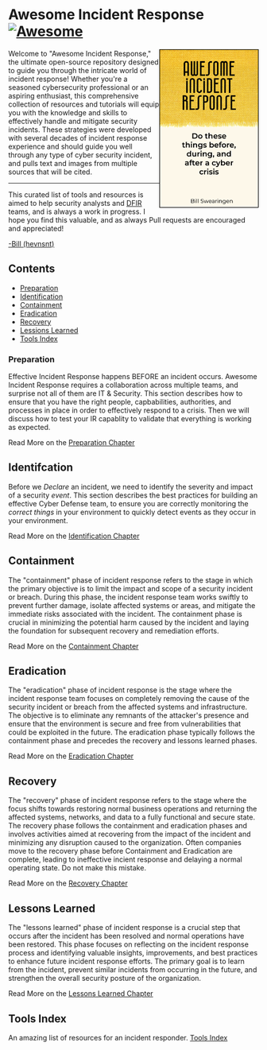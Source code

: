 # Awesome Incident Response [![Awesome](https://cdn.rawgit.com/sindresorhus/awesome/d7305f38d29fed78fa85652e3a63e154dd8e8829/media/badge.svg)](https://github.com/sindresorhus/awesome)
<img align="right" src="./images/awesome-incident-response.png" width="200" alt="Awesome Incident Response" title="Awesome Incident Response">
Welcome to "Awesome Incident Response," the ultimate open-source repository designed to guide you through the intricate world of incident response! Whether you're a seasoned cybersecurity professional or an aspiring enthusiast, this comprehensive collection of resources and tutorials will equip you with the knowledge and skills to effectively handle and mitigate security incidents. These strategies were developed with several decades of incident response experience and should guide you well through any type of cyber security incident, and pulls text and images from multiple sources that will be cited. 

---

This curated list of tools and resources is aimed to help security analysts and [DFIR](http://www.acronymfinder.com/Digital-Forensics%2c-Incident-Response-%28DFIR%29.html) teams, and is always a work in progress. I hope you find this valuable, and as always Pull requests are encouraged and appreciated!

[-Bill (hevnsnt)](https://github.com/hevnsnt/Awesome_Incident_Response/blob/main/author.md)


## Contents
- [Preparation](https://github.com/hevnsnt/Awesome_Incident_Response/blob/main/README.md#preparation)
- [Identification](https://github.com/hevnsnt/Awesome_Incident_Response/blob/main/README.md#identification)
- [Containment](https://github.com/hevnsnt/Awesome_Incident_Response/blob/main/README.md#containment)
- [Eradication](https://github.com/hevnsnt/Awesome_Incident_Response/blob/main/README.md#eradication)
- [Recovery](https://github.com/hevnsnt/Awesome_Incident_Response/blob/main/README.md#recovery)
- [Lessions Learned](https://github.com/hevnsnt/Awesome_Incident_Response/blob/main/README.md#lessons-learned)
- [Tools Index](https://github.com/hevnsnt/Awesome_Incident_Response/blob/main/README.md#tools-index)

### Preparation
Effective Incident Response happens BEFORE an incident occurs. Awesome Incident Response requires a collaboration across multiple teams, and surprise not all of them are IT & Security. This section describes how to ensure that you have the right people, capbabilities, authorities, and processes in place in order to effectively respond to a crisis. Then we will discuss how to test your IR capablity to validate that everything is working as expected.

Read More on the [Preparation Chapter](./preparation.md)

## Identifcation
Before we _Declare_ an incident, we need to identify the severity and impact of a security _event_. This section describes the best practices for building an effective Cyber Defense team, to ensure you are correctly monitoring the _correct things_ in your environment to quickly detect events as they occur in your environment.

Read More on the [Identification Chapter](./identification.md)

## Containment
The "containment" phase of incident response refers to the stage in which the primary objective is to limit the impact and scope of a security incident or breach. During this phase, the incident response team works swiftly to prevent further damage, isolate affected systems or areas, and mitigate the immediate risks associated with the incident. The containment phase is crucial in minimizing the potential harm caused by the incident and laying the foundation for subsequent recovery and remediation efforts.

Read More on the [Containment Chapter](./containment.md)

## Eradication
The "eradication" phase of incident response is the stage where the incident response team focuses on completely removing the cause of the security incident or breach from the affected systems and infrastructure. The objective is to eliminate any remnants of the attacker's presence and ensure that the environment is secure and free from vulnerabilities that could be exploited in the future. The eradication phase typically follows the containment phase and precedes the recovery and lessons learned phases.

Read More on the [Eradication Chapter](./eradication.md)


## Recovery
The "recovery" phase of incident response refers to the stage where the focus shifts towards restoring normal business operations and returning the affected systems, networks, and data to a fully functional and secure state. The recovery phase follows the containment and eradication phases and involves activities aimed at recovering from the impact of the incident and minimizing any disruption caused to the organization. Often companies move to the recovery phase before Containment and Eradication are complete, leading to ineffective incient response and delaying a normal operating state. Do not make this mistake.

Read More on the [Recovery Chapter](./recovery.md)

## Lessons Learned
The "lessons learned" phase of incident response is a crucial step that occurs after the incident has been resolved and normal operations have been restored. This phase focuses on reflecting on the incident response process and identifying valuable insights, improvements, and best practices to enhance future incident response efforts. The primary goal is to learn from the incident, prevent similar incidents from occurring in the future, and strengthen the overall security posture of the organization.

Read More on the [Lessons Learned Chapter](./lessonslearned.md)

## Tools Index
An amazing list of resources for an incident responder.
[Tools Index](./tools.md)
